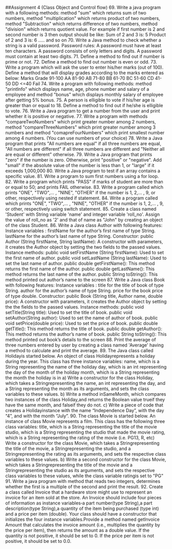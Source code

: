 ##Assignment 4 (Class Object and Control flow)
69. Write a java program with a following methods:  method "sum" which returns sum of two numbers,  method "multiplication" which returns product of two numbers, method "Subtraction" which returns difference of two numbers, method "division" which returns quotient value.
For example if first number is 2 and second number is 3 then output should be like:
Sum of 2 and 3 is: 5
Product of 2 and 3 is: 6
..... and so on
70. Write a Java method to check whether a string is a valid password.
Password rules:
A password must have at least ten characters.
A password consists of only letters and digits.
A password must contain at least two digits.
71. Define a method to find out if number is prime or not.
72. Define a method to find out number is even or odd. 
73. Write a program which will ask the user to enter his/her marks (out of 100). Define a method that will display grades according to the marks entered as below:
Marks        Grade
91-100         AA
81-90          AB
71-80          BB
61-70          BC
51-60          CD
41-50          DD
<=40          Fail
74. Write a program with following methods: method "printInfo" which displays name, age, phone number and salary of a employee and method "bonus" which displays monthly salary of employee after getting 5% bonus.
75. A person is elligible to vote if his/her age is greater than or equal to 18. Define a method to find out if he/she is elligible to vote.
76. Write a Java program to get a number from the user and print whether it is positive or negative.
77. Write a program with methods "compareTwoNumbers" which print greater number among 2 numbers, method "compareThreeNumbers" which print greater number among 3 numbers and method "comapreFourNumbers" which print smallest number among 4 numbers. (You can use numbers of your choice)
78. Write a Java program that prints "All numbers are equal" if all three numbers are equal, "All numbers are different" if all three numbers are different and "Neither all are equal or different" otherwise.
79. Write a Java program that prints "zero" if the number is zero. Otherwise, print "positive" or "negative". Add "small" if the absolute value of the number is less than 1, or "large" if it exceeds 1,000,000
80. Write a Java program to test if an array contains a specific value. 
81. Write a program to sum first numbers using a for loop.
82. Write a program which prints "PASS" if marks of student are more than or equal to 50; and prints FAIL otherwise.
83. Write a program called which prints "ONE", "TWO",... , "NINE", "OTHER" if the number is 1, 2,... , 9, or other, respectively using nested if statement. 
84. Write a program called which prints "ONE", "TWO",... , "NINE", "OTHER" if the number is 1, 2,... , 9, or other, respectively using switch statement.
85. Create a class named 'Student' with String variable 'name' and integer variable 'roll_no'. Assign the value of roll_no as '2' and that of name as "John" by creating an object of the class Student.
86. Write a Java class Author with following features:
Instance variables :
firstName for the author’s first name of type String.
lastName for the author’s last name of type String.
Constructor:
public Author (String firstName, String lastName): A constructor with parameters, it creates the Author object by setting the two fields to the passed values.
Instance methods:
public void setFirstName (String firstName): Used to set the first name of author.
public void setLastName (String lastName): Used to set the last name of author.
public double getFirstName(): This method returns the first name of the author.
public double getLastName(): This method returns the last name of the author.
public String toString(): This method printed out author’s name to the screen
87. Write a Java class Book with following features:
Instance variables :
title for the title of book of type String.
author for the author’s name of type String.
price for the book price of type double.
Constructor:
public Book (String title, Author name, double price): A constructor with parameters, it creates the Author object by setting the the fields to the passed values.
Instance methods:
public void setTitle(String title): Used to set the title of book.
public void setAuthor(String author): Used to set the name of author of book.
public void setPrice(double price): Used to set the price of book.
public double getTitle(): This method returns the title of book.
public double getAuthor(): This method returns the author’s name of book.
public String toString(): This method printed out book’s details to the screen
88. Print the average of three numbers entered by user by creating a class named 'Average' having a method to calculate and print the average.
89. The Java class called Holidayis started below. An object of class Holidayrepresents a
holiday during the year. This class has three instance variables:
name, which is a String representing the name of the holiday
day, which is an int representing the day of the month of the holiday
month, which is a String representing the month the holiday is in
a) Write a constructor for the class Holiday, which takes a Stringrepresenting the name, an
int representing the day, and a String representing the month as its arguments, and sets the
class variables to these values.
b) Write a method inSameMonth, which compares two instances of the class Holiday,and
returns the Boolean value trueif they have the same month, and falseif they do not.
c) Write a piece of code that creates a Holidayinstance with the name “Independence Day”,
with the day “4”, and with the month “July”.
90. The class Movie is started below. An instance of class Movie represents a film. This class
has the following three class variables:
title, which is a String representing the title of the movie
studio, which is a String representing the studio that made the movie
rating, which is a String representing the rating of the movie (i.e. PG­13, R, etc)
Write a constructor for the class Movie, which takes a Stringrepresenting the title of the
movie, a Stringrepresenting the studio, and a Stringrepresenting the rating as its
arguments, and sets the respective class variables to these values.
b) Write a second constructor for the class Movie, which takes a Stringrepresenting the title
of the movie and a Stringrepresenting the studio as its arguments, and sets the respective
class variables to these values, while the class variable ratingis set to "PG"
91. Write a java program with method that reads two integers, determines whether the first is a multiple of the second and print
the result.
92. Create a class called Invoice that a hardware store might use to represent an invoice for an item sold at the store.
An Invoice should include four pieces of information as instance variables‐a part number(type String),a part
description(type String),a quantity of the item being purchased (type int) and a price per item  (double). Your
class should have a constructor that initializes the four instance variables.Provide a method named getInvoice Amount that calculates the invoice
amount (i.e., multiplies the quantity by the price per item), then returns the amount as a double value. If the
quantity is not positive, it should be set to 0. If the price per item is not positive, it should be set to 0.0.
